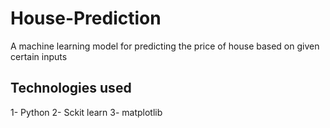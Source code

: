 # House-Prediction
A machine learning model for predicting the price of house based on given certain inputs

## Technologies used
1- Python
2- Sckit learn
3- matplotlib
